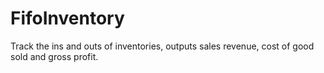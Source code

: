 # FifoInventory
Track the ins and outs of inventories, outputs sales revenue, cost of good sold and gross profit.
